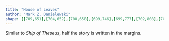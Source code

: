 ```yaml
---
title: "House of Leaves"
author: "Mark Z. Danielewski"
shape: [[709,651],[704,652],[700,658],[699,746],[699,777],[702,808],[700,815],[702,887],[702,969],[704,974],[702,1026],[702,1130],[704,1142],[703,1160],[705,1182],[705,1216],[703,1232],[703,1290],[706,1312],[706,1465],[709,1472],[707,1477],[707,1629],[712,1637],[708,1646],[708,1654],[710,1660],[718,1664],[760,1661],[827,1662],[835,1659],[838,1653],[839,1554],[837,1549],[835,1483],[837,1452],[836,1308],[838,1280],[836,1228],[837,1048],[834,982],[836,965],[837,904],[837,837],[835,830],[836,824],[834,815],[836,786],[835,725],[837,715],[837,705],[835,697],[835,666],[834,661],[831,657],[822,654],[753,651]]
---
```


Similar to _Ship of Theseus_, half the story is written in the margins.
